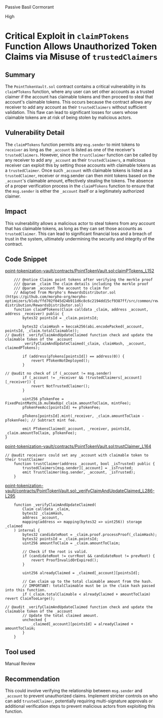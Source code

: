 Passive Basil Cormorant

High

# Critical Exploit in `claimPTokens` Function Allows Unauthorized Token Claims via Misuse of `trustedClaimers`

## Summary
The `PointTokenVault.sol` contract contains a critical vulnerability in its `claimPTokens` function, where any user can set other accounts as a trusted claimer if the account has claimable tokens and then proceed to steal that account's claimable tokens. This occurs because the contract allows any receiver to add any account as their `trustedClaimers` without sufficient validation. This flaw can lead to significant losses for users whose claimable tokens are at risk of being stolen by malicious actors.

## Vulnerability Detail

The `claimPTokens` function permits any `msg.sender` to mint tokens to `receiver` as long as the `_account` is listed as one of the receiver's `trustedClaimers`. However, since the `trustClaimer` function can be called by any receiver to add any `_account` as their `trustedClaimers`, a malicious receiver can exploit this by setting those accounts with claimable tokens as a `trustedClaimer`. Once such `_account` with claimable tokens is listed as a `trustedClaimer`, receiver or msg.sender can then mint tokens based on the `_account`'s claimable amount, effectively stealing the tokens.
The absence of a proper verification process in the `claimPTokens` function to ensure that the `msg.sender` is either the `_account` itself or a legitimately authorized claimer.

## Impact
This vulnerability allows a malicious actor to steal tokens from any account that has claimable tokens, as long as they can set those accounts as `trustedClaimer`. This can lead to significant financial loss and a breach of trust in the system, ultimately undermining the security and integrity of the contract.

## Code Snippet
[point-tokenization-vault/contracts/PointTokenVault.sol:claimPTokens_L152](https://github.com/sherlock-audit/2024-07-sense-points-marketplace/blob/main/point-tokenization-vault/contracts/PointTokenVault.sol#L152C1-L152C78)

```solidity
    /// @notice Claims point tokens after verifying the merkle proof
    /// @param _claim The claim details including the merkle proof
    /// @param _account The account to claim for
    // Adapted from Morpho's RewardsDistributor.sol (https://github.com/morpho-org/morpho-optimizers/blob/ffd702f045d24b911d6c8c6c2194dd15cf9387ff/src/common/rewards-distribution/RewardsDistributor.sol)
    function claimPTokens(Claim calldata _claim, address _account, address _receiver) public {
        bytes32 pointsId = _claim.pointsId;

        bytes32 claimHash = keccak256(abi.encodePacked(_account, pointsId, _claim.totalClaimable));
// @audit _verifyClaimAndUpdateClaimed function check and update the claimable token of the _account
        _verifyClaimAndUpdateClaimed(_claim, claimHash, _account, claimedPTokens);

        if (address(pTokens[pointsId]) == address(0)) {
            revert PTokenNotDeployed();
        }

// @audit no check of if (_account != msg.sender) 
        if (_account != _receiver && !trustedClaimers[_account][_receiver]) {
            revert NotTrustedClaimer();
        }

        uint256 pTokenFee = FixedPointMathLib.mulWadUp(_claim.amountToClaim, mintFee);
        pTokenFeeAcc[pointsId] += pTokenFee;

        pTokens[pointsId].mint(_receiver, _claim.amountToClaim - pTokenFee); // Subtract mint fee.

        emit PTokensClaimed(_account, _receiver, pointsId, _claim.amountToClaim, pTokenFee);
}

```

[point-tokenization-vault/contracts/PointTokenVault.sol:trustClaimer_L164](https://github.com/sherlock-audit/2024-07-sense-points-marketplace/blob/main/point-tokenization-vault/contracts/PointTokenVault.sol#L164C14-L164C26)

```solidity
// @audit receivers could set any _account with claimable token to their trustClaimer
    function trustClaimer(address _account, bool _isTrusted) public {
        trustedClaimers[msg.sender][_account] = _isTrusted;
        emit TrustClaimer(msg.sender, _account, _isTrusted);
    }
```
[point-tokenization-vault/contracts/PointTokenVault.sol:_verifyClaimAndUpdateClaimed_L286-L295](https://github.com/sherlock-audit/2024-07-sense-points-marketplace/blob/main/point-tokenization-vault/contracts/PointTokenVault.sol#L286C1-L295C10)

```solidity
    function _verifyClaimAndUpdateClaimed(
        Claim calldata _claim,
        bytes32 _claimHash,
        address _account,
        mapping(address => mapping(bytes32 => uint256)) storage _claimed
    ) internal {
        bytes32 candidateRoot = _claim.proof.processProof(_claimHash);
        bytes32 pointsId = _claim.pointsId;
        uint256 amountToClaim = _claim.amountToClaim;

        // Check if the root is valid.
        if (candidateRoot != currRoot && candidateRoot != prevRoot) {
            revert ProofInvalidOrExpired();
        }

        uint256 alreadyClaimed = _claimed[_account][pointsId];

        // Can claim up to the total claimable amount from the hash.
        // IMPORTANT: totalClaimable must be in the claim hash passed into this function.
        if (_claim.totalClaimable < alreadyClaimed + amountToClaim) revert ClaimTooLarge();

// @audit _verifyClaimAndUpdateClaimed function check and update the claimable token of the _account
        // Update the total claimed amount.
        unchecked {
            _claimed[_account][pointsId] = alreadyClaimed + amountToClaim;
        }
    }

```


## Tool used

Manual Review

## Recommendation

This could involve verifying the relationship between `msg.sender` and `_account` to prevent unauthorized claims. Implement stricter controls on who can add `trustedClaimer`, potentially requiring multi-signature approvals or additional verification steps to prevent malicious actors from exploiting this function.